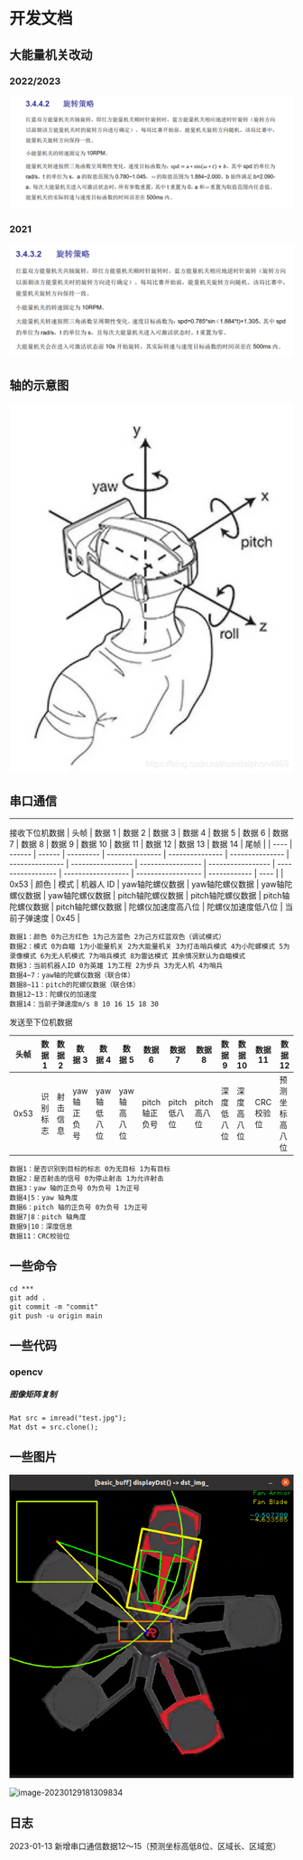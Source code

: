 

# 开发文档

## 大能量机关改动

### 2022/2023

![image-20230111161848968](pic/image-20230111161848968.png)



### 2021

![image-20230112220829787](pic/image-20230112220829787.png)

## 轴的示意图

![在这里插入图片描述](pic/cord.png)

## 串口通信

------

接收下位机数据
| 头帧 | 数据 1 | 数据 2 | 数据 3    | 数据 4          | 数据 5          | 数据 6          | 数据 7          | 数据 8            | 数据 9            | 数据 10           | 数据 11           | 数据 12            | 数据 13            | 数据 14      | 尾帧 |
| ---- | ------ | ------ | --------- | --------------- | --------------- | --------------- | --------------- | ----------------- | ----------------- | ----------------- | ----------------- | ------------------ | ------------------ | ------------ | ---- |
| 0x53 | 颜色   | 模式   | 机器人 ID | yaw轴陀螺仪数据 | yaw轴陀螺仪数据 | yaw轴陀螺仪数据 | yaw轴陀螺仪数据 | pitch轴陀螺仪数据 | pitch轴陀螺仪数据 | pitch轴陀螺仪数据 | pitch轴陀螺仪数据 | 陀螺仪加速度高八位 | 陀螺仪加速度低八位 | 当前子弹速度 | 0x45 |

```text
数据1：颜色 0为己方红色 1为己方蓝色 2为己方红蓝双色（调试模式）
数据2：模式 0为自瞄 1为小能量机关 2为大能量机关 3为打击哨兵模式 4为小陀螺模式 5为录像模式 6为无人机模式 7为哨兵模式 8为雷达模式 其余情况默认为自瞄模式
数据3：当前机器人ID 0为英雄 1为工程 2为步兵 3为无人机 4为哨兵
数据4~7：yaw轴的陀螺仪数据（联合体）
数据8~11：pitch的陀螺仪数据（联合体）
数据12~13：陀螺仪的加速度
数据14：当前子弹速度m/s 8 10 16 15 18 30
```

发送至下位机数据

| 头帧 | 数据 1   | 数据 2   | 数据 3       | 数据 4       | 数据 5       | 数据 6         | 数据 7       | 数据 8       | 数据 9     | 数据 10    | 数据 11    | 数据 12    | 数据 13    | 数据 14    | 数据 15    |     尾帧 |
| ---- | -------- | -------- | ------------ | ------------ | ------------ | -------------- | ------------ | ------------ | ---------- | ---------- | ---------- | ---------- | ---------- | ---------- | ---------- | ---- |
| 0x53 | 识别标志 | 射击信息 | yaw 轴正负号 | yaw 轴低八位 | yaw 轴高八位 | pitch 轴正负号 | pitch 低八位 | pitch 高八位 | 深度低八位 | 深度高八位 | CRC 校验位 | 预测坐标高八位 | 预测坐标第八位 | 区域长 | 区域宽 | 0x45 |

```text
数据1：是否识别到目标的标志 0为无目标 1为有目标
数据2：是否射击的信号 0为停止射击 1为允许射击
数据3：yaw 轴的正负号 0为负号 1为正号
数据4|5：yaw 轴角度
数据6：pitch 轴的正负号 0为负号 1为正号
数据7|8：pitch 轴角度
数据9|10：深度信息
数据11：CRC校验位
```

## 一些命令

```
cd ***
git add .
git commit -m "commit"
git push -u origin main
```

## 一些代码

### opencv

##### 图像矩阵复制

```
Mat src = imread("test.jpg");
Mat dst = src.clone();
```

## 一些图片

![image-20230129132508135](pic/image-20230129132508135.png)

![image-20230129181309834](/home/ccong/Desktop/RobotVision_Sirius/pic/image-20230129181309834.png)



## 日志

2023-01-13 新增串口通信数据12～15（预测坐标高低8位、区域长、区域宽）
